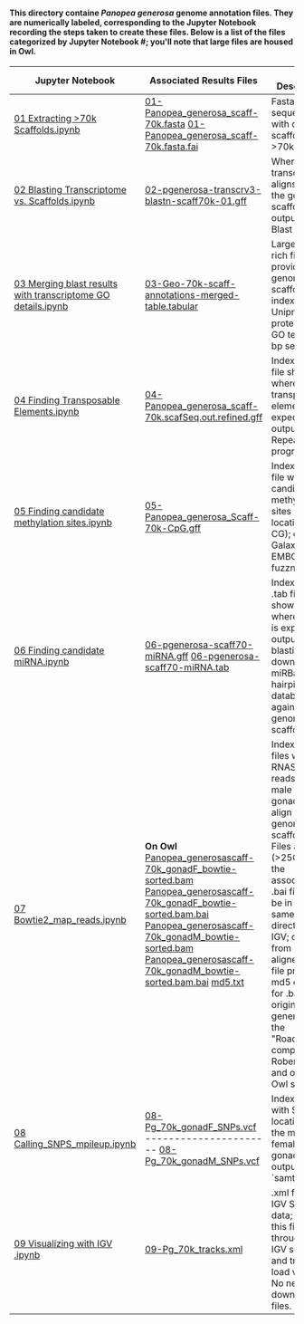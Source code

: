 #### This directory containe _Panopea generosa_ genome annotation files. They are numerically labeled, corresponding to the Jupyter Notebook recording the steps taken to create these files.  Below is a list of the files categorized by Jupyter Notebook #; you'll note that large files are housed in Owl.

| Jupyter Notebook                                                                                                                                                                                                                                     | Associated Results Files                                                                                                                                                                                                                                                                                                                                                                                                                                                                                     | File Description                                                                                                                                                                                                                                                                                                                                                     |
|------------------------------------------------------------------------------------------------------------------------------------------------------------------------------------------------------------------------------------------------------|--------------------------------------------------------------------------------------------------------------------------------------------------------------------------------------------------------------------------------------------------------------------------------------------------------------------------------------------------------------------------------------------------------------------------------------------------------------------------------------------------------------|----------------------------------------------------------------------------------------------------------------------------------------------------------------------------------------------------------------------------------------------------------------------------------------------------------------------------------------------------------------------|
| [01 Extracting >70k Scaffolds.ipynb](https://github.com/laurahspencer/546-Bioinformatics/blob/master/2016-10_Geo-Ann-Project/Jupyter-Notebooks/01%20Extracting%20%3E70k%20Scaffolds.ipynb)                                                           | [01-Panopea_generosa_scaff-70k.fasta](https://github.com/laurahspencer/546-Bioinformatics/blob/master/2016-10_Geo-Ann-Project/results/01-Panopea_generosa_scaff-70k.fasta)   [01-Panopea_generosa_scaff-70k.fasta.fai](https://github.com/laurahspencer/546-Bioinformatics/blob/master/2016-10_Geo-Ann-Project/results/01-Panopea_generosa_scaff-70k.fasta.fai)                                                                                                                                              | Fasta sequence file with only scaffolds >70k bp                                                                                                                                                                                                                                                                                                                      |
| [02 Blasting Transcriptome vs. Scaffolds.ipynb](https://github.com/laurahspencer/546-Bioinformatics/blob/master/2016-10_Geo-Ann-Project/Jupyter-Notebooks/02%20Blasting%20Transcriptome%20vs.%20Scaffolds.ipynb)                                     | [02-pgenerosa-transcrv3-blastn-scaff70k-01.gff](https://github.com/laurahspencer/546-Bioinformatics/blob/master/2016-10_Geo-Ann-Project/results/02-pgenerosa-transcrv3-blastn-scaff70k-01.gff)                                                                                                                                                                                                                                                                                                               | Where gonad transcriptome aligns with the genome scaffolds; output from Blast program                                                                                                                                                                                                                                                                                |
| [03 Merging blast results with transcriptome GO details.ipynb](https://github.com/laurahspencer/546-Bioinformatics/blob/master/2016-10_Geo-Ann-Project/Jupyter-Notebooks/03%20Merging%20blast%20results%20with%20transcriptome%20GO%20details.ipynb) | [03-Geo-70k-scaff-annotations-merged-table.tabular](https://github.com/laurahspencer/546-Bioinformatics/blob/master/2016-10_Geo-Ann-Project/results/03-Geo-70k-scaff-annotations-merged-table.tabular)                                                                                                                                                                                                                                                                                                       | Large, data-rich file that provides genome & scaffold indexing, Uniprot protein data, GO terms, & bp sequences                                                                                                                                                                                                                                                       |
| [04 Finding Transposable Elements.ipynb](https://github.com/laurahspencer/546-Bioinformatics/blob/master/2016-10_Geo-Ann-Project/Jupyter-Notebooks/04%20Finding%20Transposable%20Elements.ipynb)                                                     | [04-Panopea_generosa_scaff-70k.scafSeq.out.refined.gff](https://github.com/laurahspencer/546-Bioinformatics/blob/master/2016-10_Geo-Ann-Project/results/04-Panopea_generosa_scaff-70k.scafSeq.out.refined.gff)                                                                                                                                                                                                                                                                                               | Indexed .gff file showing where transposable elements are expected; output from RepeatMasker program.                                                                                                                                                                                                                                                                |
| [05 Finding candidate methylation sites.ipynb](https://github.com/laurahspencer/546-Bioinformatics/blob/master/2016-10_Geo-Ann-Project/Jupyter-Notebooks/05%20Finding%20candidate%20methylation%20sites.ipynb)                                       | [05-Panopea_generosa_Scaff-70k-CpG.gff](https://github.com/laurahspencer/546-Bioinformatics/blob/master/2016-10_Geo-Ann-Project/results/05-Panopea_generosa_Scaff-70k-CpG.gff)                                                                                                                                                                                                                                                                                                                               | Indexed .gff file with candidate methylation sites (simply, locations of CG); output of Galaxy's EMBOSS fuzznuc tool.                                                                                                                                                                                                                                                |
| [06 Finding candidate miRNA.ipynb](https://github.com/laurahspencer/546-Bioinformatics/blob/master/2016-10_Geo-Ann-Project/Jupyter-Notebooks/06%20Finding%20candidate%20miRNA.ipynb)                                                                 | [06-pgenerosa-scaff70-miRNA.gff](https://github.com/laurahspencer/546-Bioinformatics/blob/master/2016-10_Geo-Ann-Project/results/06-pgenerosa-scaff70-miRNA.gff)  [06-pgenerosa-scaff70-miRNA.tab](https://github.com/laurahspencer/546-Bioinformatics/blob/master/2016-10_Geo-Ann-Project/results/06-pgenerosa-scaff70-miRNA.tab)                                                                                                                                                                           | Indexed .gff & .tab files showing where miRNA is expected; output from blasting the downloadable miRBase hairpin database against genome scaffolds.                                                                                                                                                                                                                  |
| [07 Bowtie2_map_reads.ipynb](https://github.com/laurahspencer/546-Bioinformatics/blob/master/2016-10_Geo-Ann-Project/Jupyter-Notebooks/07%20Bowtie2_map_reads.ipynb)                                                                                 | **On Owl** [Panopea_generosascaff-70k_gonadF_bowtie-sorted.bam](http://owl.fish.washington.edu/generosa/GeoAnn/)  [Panopea_generosascaff-70k_gonadF_bowtie-sorted.bam.bai](http://owl.fish.washington.edu/generosa/GeoAnn/)  [Panopea_generosascaff-70k_gonadM_bowtie-sorted.bam](http://owl.fish.washington.edu/generosa/GeoAnn/)   [Panopea_generosascaff-70k_gonadM_bowtie-sorted.bam.bai](http://owl.fish.washington.edu/generosa/GeoAnn/)   [md5.txt](http://owl.fish.washington.edu/generosa/GeoAnn/)  | Indexed .bam files where RNASeq reads from male & female gonad tissue align with genome scaffolds. Files are large (>25GB), and the associated .bai files must be in the same directory for IGV; output  from `bowtie2` aligner  MD5 file provides md5 codes for .bam files originally generated on the "Roadrunner" computer in Roberts lab, and on the Owl server. |
| [08 Calling_SNPS_mpileup.ipynb](https://github.com/laurahspencer/546-Bioinformatics/blob/master/2016-10_Geo-Ann-Project/Jupyter-Notebooks/08%20Calling_SNPS_mpileup.ipynb)                                                                           | [08-Pg_70k_gonadF_SNPs.vcf](https://github.com/laurahspencer/546-Bioinformatics/blob/master/2016-10_Geo-Ann-Project/results/08-Pg_70k_gonadF_SNPs.vcf)  ----------------------   [08-Pg_70k_gonadM_SNPs.vcf](https://github.com/laurahspencer/546-Bioinformatics/blob/master/2016-10_Geo-Ann-Project/results/08-Pg_70k_gonadM_SNPs.vcf)                                                                                                                                                                      | Indexed files with SNP locations in the male and female gonads; output from `samtools | bcftools`                                                                                                                                                                                                                                                                    |
| [09 Visualizing with IGV .ipynb](https://github.com/laurahspencer/546-Bioinformatics/blob/master/2016-10_Geo-Ann-Project/Jupyter-Notebooks/09%20Visualizing%20with%20IGV%20.ipynb)                                                                   | [09-Pg_70k_tracks.xml](https://github.com/laurahspencer/546-Bioinformatics/blob/master/2016-10_Geo-Ann-Project/results/09-Pg_70k_tracks.xml)                                                                                                                                                                                                                                                                                                                                                                 | .xml file with IGV Session data; open this file through the IGV software, and tracks will load via URLs. No need to download files.                                                                                                                                                                                                                                  |
